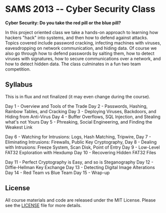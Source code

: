 # SAMS 2013 -- Cyber Security Class

**Cyber Security: Do you take the red pill or the blue pill?**

In this project oriented class we take a hands-on approach to learning how
hackers "hack" into systems, and then how to defend against attacks.  Topics
covered include password cracking, infecting machines with viruses,
eavesdropping on network communication, and hiding data.  Of course we also
go through how to defend passwords by salting them, how to detect viruses with
signatures, how to secure communications over a network, and how to detect
hidden data.  The class culminates in a fun two team competition.

## Syllabus

This is in flux and not finalized (it may even change during the course).

Day 1   -   Overview and Tools of the Trade 
Day 2   -   Passwords, Hashing, Rainbow Tables, and Cracking
Day 3   -   Deploying Viruses, Backdoors, and Hiding from Anti-Virus
Day 4   -   Buffer Overflows, SQL Injection, and Stealing what's not Yours
Day 5   -   Phreaking, Social Engineering, and Finding the Weakest Link

Day 6   -   Watching for Intrusions: Logs, Hash Matching, Tripwire, 
Day 7   -   Eliminating Intrusions: Firewalls, Public Key Cryptography, 
Day 8   -   Dealing with Intrusions: Freeze System, Scan Disk, Point of Entry
Day 9   -   Low-Level FAT32 Exploration with Hexdump
Day 10  -   Recovering Hidden FAT32 Files

Day 11  -   Perfect Cryptography is Easy, and so is Steganography
Day 12  -   Diffie-Hellman Key Exchange
Day 13  -   Detecting Digital Image Alterations 
Day 14  -   Red Team vs Blue Team
Day 15  -   Wrap-up

## License

All course materials and code are released under the MIT License.  Please see
the [LICENSE](https://github.com/cmu-sams13-cyber-security/blob/master/LICENSE)
file for more details.
